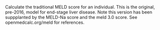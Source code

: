 Calculate the traditional MELD score for an individual. This is the original, pre-2016, model for end-stage liver disease. Note this version has been suppplanted by the MELD-Na score and the meld 3.0 score. See openmedcalc.org/meld for references. 